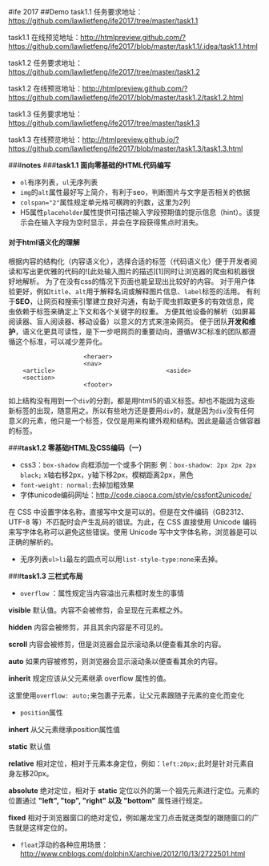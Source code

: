 #ife 2017
##Demo
task1.1 任务要求地址：https://github.com/lawlietfeng/ife2017/tree/master/task1.1

task1.1 在线预览地址：http://htmlpreview.github.com/?https://github.com/lawlietfeng/ife2017/blob/master/task1.1/.idea/task1.1.html

task1.2 任务要求地址：https://github.com/lawlietfeng/ife2017/tree/master/task1.2

task1.2 在线预览地址：http://htmlpreview.github.com/?https://github.com/lawlietfeng/ife2017/blob/master/task1.2/task1.2.html

task1.3 任务要求地址：https://github.com/lawlietfeng/ife2017/tree/master/task1.3

task1.3 在线预览地址：http://htmlpreview.github.io/?https://github.com/lawlietfeng/ife2017/blob/master/task1.3/task1.3.html

###**notes**
###**task1.1 面向零基础的HTML代码编写**

 - `ol`有序列表，`ul`无序列表
 - `img`的`alt`属性最好写上简介，有利于seo，判断图片与文字是否相关的依据
 - `colspan="2"`属性规定单元格可横跨的列数，这里为2列
 - H5属性`placeholder`属性提供可描述输入字段预期值的提示信息（hint）。该提示会在输入字段为空时显示，并会在字段获得焦点时消失。
#### **对于html语义化的理解** 
根据内容的结构化（内容语义化），选择合适的标签（代码语义化）便于开发者阅读和写出更优雅的代码的![此处输入图片的描述][1]同时让浏览器的爬虫和机器很好地解析。
为了在没有css的情况下页面也能呈现出比较好的内容。
对于用户体验更好，例如`title`、`alt`用于解释名词或解释图片信息、`label`标签的活用。
有利于**SEO**，让网页和搜索引擎建立良好沟通，有助于爬虫抓取更多的有效信息，爬虫依赖于标签来确定上下文和各个关键字的权重。
方便其他设备的解析（如屏幕阅读器、盲人阅读器、移动设备）以意义的方式来渲染网页。
便于团队**开发和维护**，语义化更具可读性，是下一步吧网页的重要动向，遵循W3C标准的团队都遵循这个标准，可以减少差异化。

                         <heraer>
                         <nav>
        <article>                               <aside>
        <section>
                         <footer>
如上结构没有用到一个`div`的分割，都是用html5的语义标签。却也不能因为这些新标签的出现，随意用之。所以有些地方还是要用`div`的，就是因为`div`没有任何意义的元素，他只是一个标签，仅仅是用来构建外观和结构。因此是最适合做容器的标签。


###**task1.2 零基础HTML及CSS编码（一）**

 - css3：`box-shadow` 向框添加一个或多个阴影  例：`box-shadow: 2px 2px 2px black;`
   x轴右移2px，y轴下移2px，模糊距离2px，黑色
 - `font-weight: normal;`去掉加粗效果
 - 字体unicode编码网址：http://code.ciaoca.com/style/cssfont2unicode/
 
 在 CSS 中设置字体名称，直接写中文是可以的。但是在文件编码（GB2312、UTF-8 等）不匹配时会产生乱码的错误。为此，在 CSS 直接使用 Unicode 编码来写字体名称可以避免这些错误。使用 Unicode 写中文字体名称，浏览器是可以正确的解析的。
 - 无序列表`ul>li`最左的圆点可以用`list-style-type:none`来去掉。

###**task1.3 三栏式布局**

 - `overflow`  ：属性规定当内容溢出元素框时发生的事情
 
**visible**	默认值。内容不会被修剪，会呈现在元素框之外。

**hidden**	内容会被修剪，并且其余内容是不可见的。

**scroll**	内容会被修剪，但是浏览器会显示滚动条以便查看其余的内容。

**auto**	如果内容被修剪，则浏览器会显示滚动条以便查看其余的内容。

**inherit**	规定应该从父元素继承 overflow 属性的值。

这里使用`overflow: auto;`来包裹子元素，让父元素跟随子元素的变化而变化

 - `position`属性
 
**inhert** 从父元素继承position属性值

**static** 默认值

**relative** 相对定位，相对于元素本身定位，例如：`left:20px;`此时是针对元素自身左移20px。

**absolute** 绝对定位，相对于 **static** 定位以外的第一个祖先元素进行定位。元素的位置通过 **"left", "top", "right" 以及 "bottom"** 属性进行规定。

**fixed** 相对于浏览器窗口的绝对定位，例如屠龙宝刀点击就送类型的跟随窗口的广告就是这样定位的。

 - `float`浮动的各种应用场景：http://www.cnblogs.com/dolphinX/archive/2012/10/13/2722501.html
